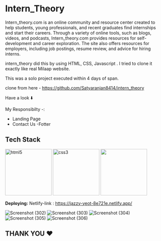 # Intern_Theory
 Intern_theory.com is an online community and resource center created to help students, young professionals, and recent graduates find internships and start their careers. Through a variety of online tools, such as blogs, videos, and podcasts, Intern_theory.com provides resources for self-development and career exploration. The site also offers resources for employers, including job postings, resume review, and advice for hiring interns.

 
 intern_theory did this by using HTML, CSS, Javascript . I tried to clone it exactly like real Milaap website.


This was a solo project executed within 4 days of span.


clone from here - https://github.com/Satyaranjan8414/intern_theory

Have a look ⬇️

My Responsibilty -:
- Landing Page
- Contact Us
-Fotter


## Tech Stack
<p float="left">
  <img src="https://encrypted-tbn0.gstatic.com/images?q=tbn:ANd9GcRZHlbnVivQlV23CfTzZMItg4LJkjT2TBl0Uw&usqp=CAU" alt="html5" height="150"/>
  <img src="https://encrypted-tbn0.gstatic.com/images?q=tbn:ANd9GcS0LAimh7HEcDu0N8uhkCXiAE-BEaLTHlHG4A&usqp=CAU" alt="css3" height="150"/> 
  <img src="https://encrypted-tbn0.gstatic.com/images?q=tbn:ANd9GcRB0_ijMX_4xf0rGse2D334wtm-LcqQ_lrsFQ&usqp=CAU"  height="150"/>
</p>

**Deploying:** Netlify-link : https://jazzy-yeot-8e721e.netlify.app/

![Screenshot (302)](https://user-images.githubusercontent.com/107980582/207099175-1ecb3f08-5fe1-4836-9313-d6f7bde76f26.png)
![Screenshot (303)](https://user-images.githubusercontent.com/107980582/207099197-4bbb3740-0e9b-4f29-9678-42fb641e2299.png)
![Screenshot (304)](https://user-images.githubusercontent.com/107980582/207099215-d0536e26-91d4-47d8-8848-a00275b2c79e.png)
![Screenshot (305)](https://user-images.githubusercontent.com/107980582/207099230-1554a595-9925-46d4-ae25-c37c902cfa66.png)
![Screenshot (306)](https://user-images.githubusercontent.com/107980582/207099248-5a3c55e8-a16d-44ca-adbe-b1a7fca8ed37.png)


## THANK YOU ❤️
